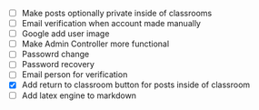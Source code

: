 - [ ] Make posts optionally private inside of classrooms
- [ ] Email verification when account made manually
- [ ] Google add user image
- [ ] Make Admin Controller more functional
- [ ] Passowrd change
- [ ] Password recovery
- [ ] Email person for verification
- [x] Add return to classroom button for posts inside of classroom
- [ ] Add latex engine to markdown